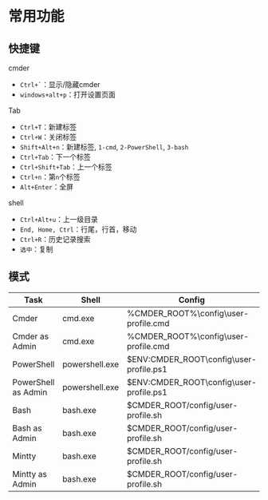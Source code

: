 # 常用功能

## 快捷键

cmder

* <code>Ctrl+`</code>：显示/隐藏cmder
* `windows+alt+p`：打开设置页面

Tab

* `Ctrl+T`：新建标签
* `Ctrl+W`：关闭标签
* `Shift+Alt+n`：新建标签, `1-cmd`, `2-PowerShell`, `3-bash`
* `Ctrl+Tab`：下一个标签
* `Ctrl+Shift+Tab`：上一个标签
* `Ctrl+n`：第`n`个标签
* `Alt+Enter`：全屏

shell

* `Ctrl+Alt+u`：上一级目录
* `End, Home, Ctrl`：行尾，行首，移动
* `Ctrl+R`：历史记录搜索
* `选中`：复制

## 模式

Task | Shell | Config
---------|----------|---------
 Cmder | cmd.exe | %CMDER_ROOT%\config\user-profile.cmd
 Cmder as Admin | cmd.exe | %CMDER_ROOT%\config\user-profile.cmd
 PowerShell | powershell.exe | $ENV:CMDER_ROOT\config\user-profile.ps1
 PowerShell as Admin | powershell.exe | $ENV:CMDER_ROOT\config\user-profile.ps1
 Bash | bash.exe | $CMDER_ROOT/config/user-profile.sh
 Bash as Admin | bash.exe | $CMDER_ROOT/config/user-profile.sh
 Mintty | bash.exe | $CMDER_ROOT/config/user-profile.sh
 Mintty as Admin | bash.exe | $CMDER_ROOT/config/user-profile.sh
